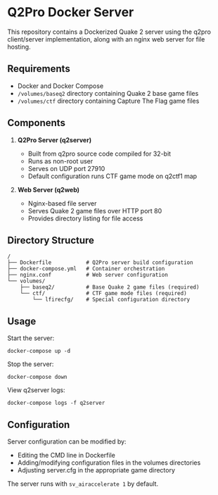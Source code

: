 # Q2Pro Docker Server

This repository contains a Dockerized Quake 2 server using the q2pro client/server implementation, along with an nginx web server for file hosting.

## Requirements

- Docker and Docker Compose
- `/volumes/baseq2` directory containing Quake 2 base game files
- `/volumes/ctf` directory containing Capture The Flag game files

## Components

1. **Q2Pro Server (q2server)**
   - Built from q2pro source code compiled for 32-bit
   - Runs as non-root user
   - Serves on UDP port 27910
   - Default configuration runs CTF game mode on q2ctf1 map

2. **Web Server (q2web)**
   - Nginx-based file server
   - Serves Quake 2 game files over HTTP port 80
   - Provides directory listing for file access

## Directory Structure

```
/
├── Dockerfile           # Q2Pro server build configuration
├── docker-compose.yml   # Container orchestration
├── nginx.conf           # Web server configuration
└── volumes/
    ├── baseq2/          # Base Quake 2 game files (required)
    └── ctf/             # CTF game mode files (required)
        └── lfirecfg/    # Special configuration directory
```

## Usage

Start the server:

```
docker-compose up -d
```

Stop the server:

```
docker-compose down
```

View q2server logs:

```
docker-compose logs -f q2server
```

## Configuration

Server configuration can be modified by:
- Editing the CMD line in Dockerfile
- Adding/modifying configuration files in the volumes directories
- Adjusting server.cfg in the appropriate game directory

The server runs with `sv_airaccelerate 1` by default.
